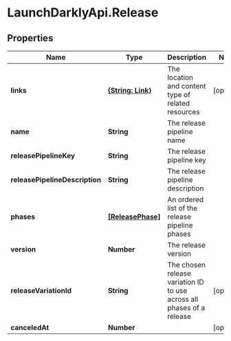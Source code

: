 # LaunchDarklyApi.Release

## Properties

Name | Type | Description | Notes
------------ | ------------- | ------------- | -------------
**links** | [**{String: Link}**](Link.md) | The location and content type of related resources | [optional] 
**name** | **String** | The release pipeline name | 
**releasePipelineKey** | **String** | The release pipeline key | 
**releasePipelineDescription** | **String** | The release pipeline description | 
**phases** | [**[ReleasePhase]**](ReleasePhase.md) | An ordered list of the release pipeline phases | 
**version** | **Number** | The release version | 
**releaseVariationId** | **String** | The chosen release variation ID to use across all phases of a release | [optional] 
**canceledAt** | **Number** |  | [optional] 


